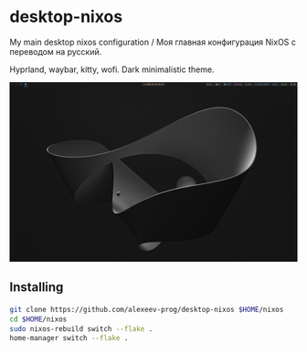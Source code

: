 # desktop-nixos
My main desktop nixos configuration / Моя главная конфигурация NixOS с переводом на русский.

Hyprland, waybar, kitty, wofi. Dark minimalistic theme.

![alt text](image.png)

## Installing

```bash
git clone https://github.com/alexeev-prog/desktop-nixos $HOME/nixos
cd $HOME/nixos
sudo nixos-rebuild switch --flake .
home-manager switch --flake .
```
